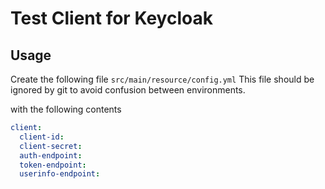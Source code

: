 # Test Client for Keycloak

## Usage

Create the following file `src/main/resource/config.yml`
This file should be ignored by git to avoid confusion between environments.

with the following contents
```yml
client:
  client-id: 
  client-secret: 
  auth-endpoint: 
  token-endpoint: 
  userinfo-endpoint: 
```